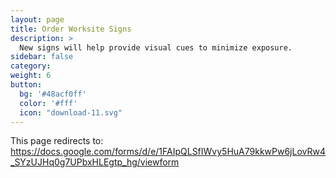 ```yaml
---
layout: page
title: Order Worksite Signs
description: >
  New signs will help provide visual cues to minimize exposure.
sidebar: false
category: 
weight: 6
button:
  bg: '#48acf0ff'
  color: '#fff'
  icon: "download-11.svg"
---
```


This page redirects to: <https://docs.google.com/forms/d/e/1FAIpQLSfIWvy5HuA79kkwPw6jLovRw4_SYzUJHq0g7UPbxHLEgtp_hg/viewform>
